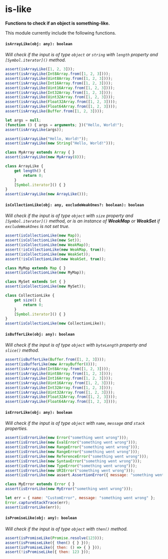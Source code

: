 # is-like

**Functions to check if an object is something-like.**

This module currently include the following functions.

#### `isArrayLike(obj: any): boolean`

*Will check if the input is of type `object` or `string` with `length` property* *and `[Symbol.iterator]()` method.*

```js
assert(isArrayLike([1, 2, 3]));
assert(isArrayLike(Int8Array.from([1, 2, 3])));
assert(isArrayLike(Uint8Array.from([1, 2, 3])));
assert(isArrayLike(Int16Array.from([1, 2, 3])));
assert(isArrayLike(Uint16Array.from([1, 2, 3])));
assert(isArrayLike(Int32Array.from([1, 2, 3])));
assert(isArrayLike(Uint32Array.from([1, 2, 3])));
assert(isArrayLike(Float32Array.from([1, 2, 3])));
assert(isArrayLike(Float64Array.from([1, 2, 3])));
assert(isArrayLike(Buffer.from([1, 2, 3])));

let args = null;
(function () { args = arguments; })("Hello, World!");
assert(isArrayLike(args));

assert(isArrayLike("Hello, World!"));
assert(isArrayLike(new String("Hello, World!")));

class MyArray extends Array { }
assert(isArrayLike(new MyArray(8)));

class ArrayLike {
    get length() {
        return 0;
    }
    [Symbol.iterator]() { }
}
assert(isArrayLike(new ArrayLike()));
```

#### `isCollectionLike(obj: any, excludeWeakOnes?: boolean): boolean`

*Will check if the input is of type `object` with `size` property*
*and `[Symbol.iterator]()` method, or is an instance of **WeakMap** or*
***WeakSet** if `excludeWeakOnes` is not set true.*

```js
assert(isCollectionLike(new Map));
assert(isCollectionLike(new Set));
assert(isCollectionLike(new WeakMap));
assert(!isCollectionLike(new WeakMap, true));
assert(isCollectionLike(new WeakSet));
assert(!isCollectionLike(new WeakSet, true));

class MyMap extends Map { }
assert(isCollectionLike(new MyMap));

class MySet extends Set { }
assert(isCollectionLike(new MySet));

class CollectionLike {
    get size() {
        return 0;
    }
    [Symbol.iterator]() { }
}
assert(isCollectionLike(new CollectionLike));
```

#### `isBufferLike(obj: any): boolean`

*Will check if the input is of type `object` with `byteLength` property*
*and `slice()` method.*

```js
assert(isBufferLike(Buffer.from([1, 2, 3])));
assert(isBufferLike(new ArrayBuffer(8)));
assert(isArrayLike(Int8Array.from([1, 2, 3])));
assert(isArrayLike(Uint8Array.from([1, 2, 3])));
assert(isArrayLike(Int16Array.from([1, 2, 3])));
assert(isArrayLike(Uint16Array.from([1, 2, 3])));
assert(isArrayLike(Int32Array.from([1, 2, 3])));
assert(isArrayLike(Uint32Array.from([1, 2, 3])));
assert(isArrayLike(Float32Array.from([1, 2, 3])));
assert(isArrayLike(Float64Array.from([1, 2, 3])));
```

#### `isErrorLike(obj: any): boolean`

*Will check if the input is of type `object` with `name`, `message` and `stack`*
*properties.*

```js
assert(isErrorLike(new Error("something went wrong")));
assert(isErrorLike(new EvalError("something went wrong")));
assert(isErrorLike(new RangeError("something went wrong")));
assert(isErrorLike(new RangeError("something went wrong")));
assert(isErrorLike(new ReferenceError("something went wrong")));
assert(isErrorLike(new SyntaxError("something went wrong")));
assert(isErrorLike(new TypeError("something went wrong")));
assert(isErrorLike(new URIError("something went wrong")));
assert(isErrorLike(new assert.AssertionError({ message: "something went wrong" })));

class MyError extends Error { }
assert(isErrorLike(new MyError("something went wrong")));

let err = { name: "CustomError", message: "something went wrong" };
Error.captureStackTrace(err);
assert(isErrorLike(err));
```

#### `isPromiseLike(obj: any): boolean`

*Will check if the input is of type `object` with `then()` method.*

```js
assert(isPromiseLike(Promise.resolve(123)));
assert(isPromiseLike({ then() { } }));
assert(isPromiseLike({ then: () => { } }));
assert(!isPromiseLike({ then: 123 }));
```